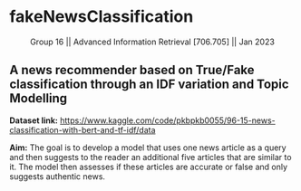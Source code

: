 # fakeNewsClassification

<p align="center"> Group 16 || Advanced Information Retrieval [706.705] || Jan 2023</p>


## A news recommender based on True/Fake classification through an IDF variation and Topic Modelling

**Dataset link:** https://www.kaggle.com/code/pkbpkb0055/96-15-news-classification-with-bert-and-tf-idf/data


**Aim:** The goal is to develop a model that uses one news article as a query and then suggests to the reader an additional five articles that are similar to it. The model then assesses if these articles are accurate or false and only suggests authentic news.
 
